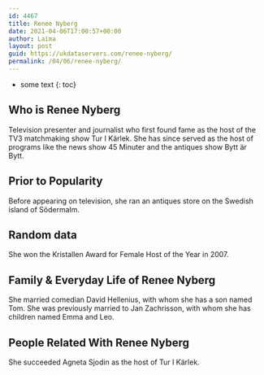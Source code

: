 ```yaml
---
id: 4467
title: Renee Nyberg
date: 2021-04-06T17:00:57+00:00
author: Laima
layout: post
guid: https://ukdataservers.com/renee-nyberg/
permalink: /04/06/renee-nyberg/
---
```


* some text
{: toc}


## Who is Renee Nyberg
                  
                  
                  
Television presenter and journalist who first found fame as the host of the TV3 matchmaking show Tur I Kärlek. She has since served as the host of programs like the news show 45 Minuter and the antiques show Bytt är Bytt. 
                  
              
            
              
            
                
                
                
## Prior to Popularity
                  
                  
                  
Before appearing on television, she ran an antiques store on the Swedish island of Södermalm. 
                  
              
            
              
            
                
                
                
## Random data
                  
                  
                  
She won the Kristallen Award for Female Host of the Year in 2007.
                  
              
            
              
            
                
                
                
## Family & Everyday Life of Renee Nyberg
                  
                  
                  
She married comedian David Hellenius, with whom she has a son named Tom. She was previously married to Jan Zachrisson, with whom she has children named Emma and Leo. 
                  
              
            
              
            
                
                
                
## People Related With Renee Nyberg
                  
                  
                  
She succeeded Agneta Sjodin as the host of Tur I Kärlek.
                  
              
            
              
            
                
              
            
              
              
            
            
              
            
          
          
          